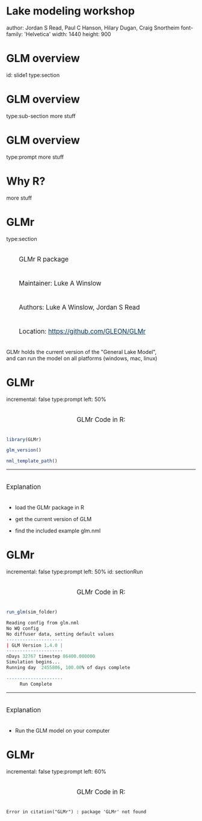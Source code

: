 <style type="text/css">
.indent {
  padding-left: 2em !important;
}

.centered {
  width: 100%;
  margin-left: auto;
  margin-right: auto;
  text-align: center;
}

.large {
  font-size: 1.2em !important;
  line-height: 64px !important;
}

.state-background{background:#fff !important;}

.reveal h1,
.reveal h2,
.reveal h3,
.reveal h4,
.reveal h5,
.reveal h6{color:rgb(0,51,102) !important;}

.reveal p{color:rgb(150,150,150) !important;}

.reveal .controls div.navigate-left,
.reveal .controls div.navigate-left.enabled {
  border-right-color: rgb(0,51,102);
}

.reveal .controls div.navigate-right,
.reveal .controls div.navigate-right.enabled {
  border-left-color: rgb(0,51,102);
}

.reveal .controls div.navigate-left.enabled:hover {
  border-right-color: rgb(150,150,150);
}

.reveal .controls div.navigate-right.enabled:hover {
  border-left-color: rgb(150,150,150);
}

.large a{color:rgb(0,51,102) !important;}

.large a:hover{color:rgb(150,150,150)!important;}


</style>
Lake modeling workshop
========================================================
author: Jordan S Read, Paul C Hanson, Hilary Dugan, Craig Snortheim
font-family: 'Helvetica'
width: 1440
height: 900



GLM overview
====================================
id: slide1
type:section


GLM overview
====================================
type:sub-section
more stuff

GLM overview
====================================
type:prompt
more stuff

Why R?
====================================
more stuff

GLMr
========================================================
type:section

<div class="indent large">GLMr R package</div>
<div class="indent large">Maintainer: Luke A Winslow  </div>
<div class="indent large">Authors: Luke A Winslow, Jordan S Read  </div>
<div class="indent large">Location: <a target="_blank" title="glmtools on github" href="https://github.com/GLEON/GLMr">https://github.com/GLEON/GLMr</a></div>

GLMr holds the current version of the "General Lake Model",  
and can run the model on all platforms (windows, mac, linux)

GLMr
========================================================
incremental: false
type:prompt
left: 50%

<div style="text-align: center; width: 100%;"><span class=large>GLMr Code in R:</span></div>


```r
library(GLMr) 

glm_version()

nml_template_path()
```

***
<div style="text-align: left; width: 100%;"><span class=large>   Explanation</span></div>

 - load the GLMr package in R  

 - get the current version of GLM  
    
 - find the included example glm.nml  

GLMr
========================================================
incremental: false
type:prompt
left: 50%
id: sectionRun

<div style="text-align: center; width: 100%;"><span class=large>GLMr Code in R:</span></div>


```r
run_glm(sim_folder)
```


```r
Reading config from glm.nml
No WQ config
No diffuser data, setting default values
---------------------
| GLM Version 1.4.0 |
---------------------
nDays 32767 timestep 86400.000000
Simulation begins...
Running day  2455806, 100.00% of days complete

---------------------
     Run Complete

```

***
<div style="text-align: left; width: 100%;"><span class=large>   Explanation</span></div>

 - Run the GLM model on your computer
 
GLMr
========================================================
incremental: false
type:prompt
left: 60%
<div style="text-align: center; width: 100%;"><span class=large>GLMr Code in R:</span></div>

































```
Error in citation("GLMr") : package 'GLMr' not found
```
